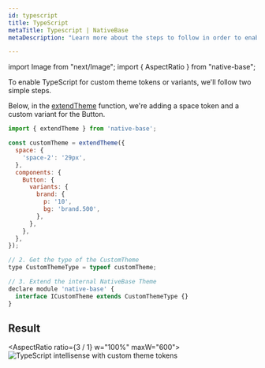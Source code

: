 ```yaml
---
id: typescript
title: TypeScript
metaTitle: Typescript | NativeBase
metaDescription: "Learn more about the steps to follow in order to enable TypeScript for custom theme tokens or variants in NativeBase. Example with result in the guideline."

---
```


import Image from "next/Image";
import { AspectRatio } from "native-base";

To enable TypeScript for custom theme tokens or variants, we'll follow two simple steps.

Below, in the [extendTheme](customizing-theme) function, we're adding a space token and a custom variant for the Button.

```jsx
import { extendTheme } from 'native-base';

const customTheme = extendTheme({
  space: {
    'space-2': '29px',
  },
  components: {
    Button: {
      variants: {
        brand: {
          p: '10',
          bg: 'brand.500',
        },
      },
    },
  },
});

// 2. Get the type of the CustomTheme
type CustomThemeType = typeof customTheme;

// 3. Extend the internal NativeBase Theme
declare module 'native-base' {
  interface ICustomTheme extends CustomThemeType {}
}
```

## Result

<AspectRatio ratio={3 / 1} w="100%" maxW="600">
<Image
    source="/img/ts-gif.gif"
    alt="TypeScript intellisense with custom theme tokens"
    layout="fill"
  />
</AspectRatio>
